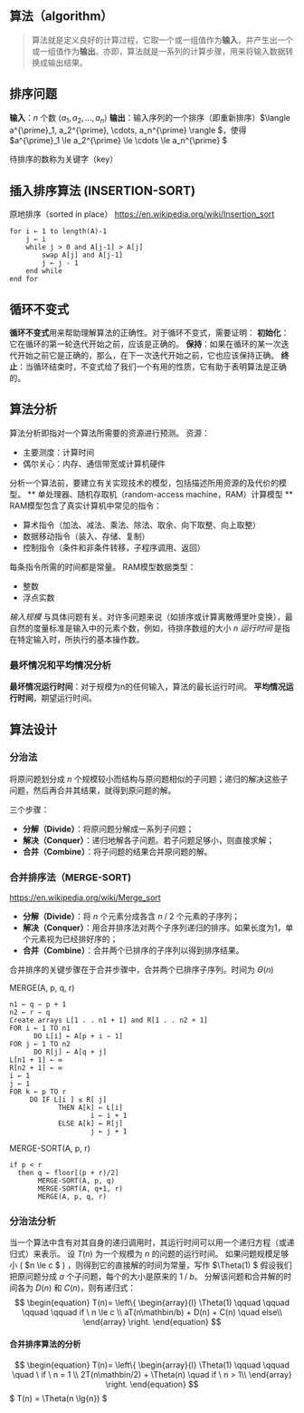 ## 算法（algorithm）
> 算法就是定义良好的计算过程，它取一个或一组值作为**输入**，并产生出一个或一组值作为**输出**。亦即，算法就是一系列的计算步骤，用来将输入数据转换成输出结果。


## 排序问题

**输入**：$n$ 个数 $\langle a_1, a_2, \dots, a_n \rangle$
**输出**：输入序列的一个排序（即重新排序）$\langle a^{\prime}_1, a_2^{\prime}, \cdots, a_n^{\prime} \rangle $，使得 $a^{\prime}_1 \le a_2^{\prime} \le \cdots \le a_n^{\prime} $

待排序的数称为关键字（key）


## 插入排序算法 (INSERTION-SORT)
原地排序（sorted in place）
https://en.wikipedia.org/wiki/Insertion_sort

```
for i ← 1 to length(A)-1
    j ← i
    while j > 0 and A[j-1] > A[j]
        swap A[j] and A[j-1]
        j ← j - 1
    end while
end for
```

## 循环不变式
**循环不变式**用来帮助理解算法的正确性。对于循环不变式，需要证明：
**初始化**：它在循环的第一轮迭代开始之前，应该是正确的。
**保持**：如果在循环的某一次迭代开始之前它是正确的，那么，在下一次迭代开始之前，它也应该保持正确。
**终止**：当循环结束时，不变式给了我们一个有用的性质，它有助于表明算法是正确的。


## 算法分析

算法分析即指对一个算法所需要的资源进行预测。
资源：
- 主要测度：计算时间
- 偶尔关心：内存、通信带宽或计算机硬件

分析一个算法前，要建立有关实现技术的模型，包括描述所用资源的及代价的模型。
** 单处理器、随机存取机（random-access machine，RAM）计算模型 **
RAM模型包含了真实计算机中常见的指令：
- 算术指令（加法、减法、乘法、除法、取余、向下取整、向上取整）
- 数据移动指令（装入、存储、复制）
- 控制指令（条件和非条件转移，子程序调用、返回）

每条指令所需的时间都是常量。
RAM模型数据类型：
- 整数
- 浮点实数


_输入规模_ 与具体问题有关。对许多问题来说（如排序或计算离散傅里叶变换），最自然的度量标准是输入中的元素个数，例如，待排序数组的大小 $n$
_运行时间_ 是指在特定输入时，所执行的基本操作数。

### 最坏情况和平均情况分析

**最坏情况运行时间**：对于规模为n的任何输入，算法的最长运行时间。
**平均情况运行时间**，期望运行时间。



## 算法设计

### 分治法
将原问题划分成 $n$ 个规模较小而结构与原问题相似的子问题；递归的解决这些子问题，然后再合并其结果，就得到原问题的解。

三个步骤：
- **分解（Divide）**：将原问题分解成一系列子问题；
- **解决（Conquer）**：递归地解各子问题。若子问题足够小，则直接求解；
- **合并（Combine）**：将子问题的结果合并原问题的解。


### 合并排序法（MERGE-SORT)
https://en.wikipedia.org/wiki/Merge_sort

- **分解（Divide）**：将 $n$ 个元素分成各含 $n \mathbin/ 2$ 个元素的子序列；
- **解决（Conquer）**：用合并排序法对两个子序列递归的排序。如果长度为1，单个元素视为已经排好序的；
- **合并（Combine）**：合并两个已排序的子序列以得到排序结果。

合并排序的关键步骤在于合并步骤中，合并两个已排序子序列。时间为 $\Theta(n)$

MERGE(A, p, q, r)
```
n1 ← q − p + 1
n2 ← r − q
Create arrays L[1 . . n1 + 1] and R[1 . . n2 + 1]
FOR i ← 1 TO n1
      DO L[i] ← A[p + i − 1]
FOR j ← 1 TO n2
      DO R[j] ← A[q + j]
L[n1 + 1] ← ∞
R[n2 + 1] ← ∞
i ← 1
j ← 1
FOR k ← p TO r
     DO IF L[i ] ≤ R[ j]
            THEN A[k] ← L[i]
                    i ← i + 1
            ELSE A[k] ← R[j]
                    j ← j + 1
```

MERGE-SORT(A, p, r)
```
if p < r
  then q ← floor[(p + r)/2]
       MERGE-SORT(A, p, q)
       MERGE-SORT(A, q+1, r)
       MERGE(A, p, q, r)
```

### 分治法分析
当一个算法中含有对其自身的递归调用时，其运行时间可以用一个递归方程（或递归式）来表示。
设 $T(n)$ 为一个规模为 $n$ 的问题的运行时间。
如果问题规模足够小 ( $n \le c $ ) ，则得到它的直接解的时间为常量，写作 $\Theta(1) $
假设我们把原问题分成 $a$ 个子问题，每个的大小是原来的 $1 \mathbin/ b$。
分解该问题和合并解的时间各为 $D(n)$ 和 $C(n)$，则有递归式：
$$
\begin{equation}
T(n)= \left\{
\begin{array}{l}
\Theta(1) \qquad \qquad \qquad \qquad if \ n \le c \\
aT(n\mathbin/b) + D(n) + C(n) \quad else\\
\end{array} \right.
\end{equation}
$$

#### 合并排序算法的分析
$$
\begin{equation}
T(n)= \left\{
\begin{array}{l}
\Theta(1) \qquad \qquad \quad \  if \ n = 1 \\
2T(n\mathbin/2) + \Theta(n) \quad if \ n > 1\\
\end{array} \right.
\end{equation}
$$
$ T(n) = \Theta(n \lg{n}) $
